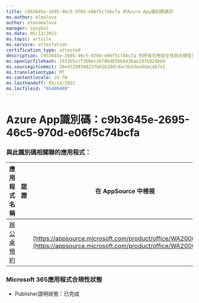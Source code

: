 ```yaml
---
title: c9b3645e-2695-46c5-970d-e06f5c74bcfa 的Azure App識別碼資訊
ms.author: elmalova
author: elenamalova
manager: tonybal
ms.date: 05/13/2022
ms.topic: article
ms.service: attestation
certification_type: attested
description: c9b3645e-2695-46c5-970d-e06f5c74bcfa 的所有可用安全性與合規性資訊。
ms.openlocfilehash: 1032b5ccf3b0ec2678bdb5bb843bae1dfb92dbb9
ms.sourcegitcommit: 28e4529834823fb61620dc9ac5b33eeddaca67a1
ms.translationtype: MT
ms.contentlocale: zh-TW
ms.lasthandoff: 05/14/2022
ms.locfileid: "65409409"
---
```

# <a name="azure-app-id-c9b3645e-2695-46c5-970d-e06f5c74bcfa"></a>Azure App識別碼：c9b3645e-2695-46c5-970d-e06f5c74bcfa


### <a name="apps-associated-with-this-id"></a>與此識別碼相關聯的應用程式：
| **應用程式名稱** | **認證** | **在 AppSource 中檢視** |
|--------------|---------------|-----------------------|
| [辦公桌預約](../forward/WA200003532.md) |  | [https://appsource.microsoft.com/product/office/WA200003532](https://appsource.microsoft.com/product/office/WA200003532) |

### <a name="microsoft-365-app-compliance-status"></a>Microsoft 365應用程式合規性狀態
- Publisher證明狀態：已完成
